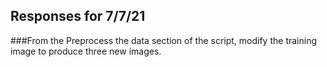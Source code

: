 ## Responses for 7/7/21

###From the Preprocess the data section of the script, modify the training image to produce three new images.

